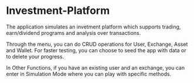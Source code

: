 # Investment-Platform

The application simulates an invetment platform which supports trading, earn/dividend programs and analysis over transactions.

Through the menu, you can do CRUD operations for User, Exchange, Asset and Wallet. For faster testing, you can choose to seed the app with data or to delete your progress.

In Other Functions, if you have an existing user and an exchange, you can enter in Simulation Mode where you can play with specific methods.
